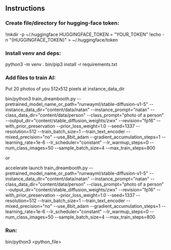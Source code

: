 ## Instructions

### Create file/directory for hugging-face token:

!mkdir -p ~/.huggingface
HUGGINGFACE_TOKEN = "YOUR_TOKEN"
!echo -n "{HUGGINGFACE_TOKEN}" > ~/.huggingface/token


### Install venv and deps:

python3 -m venv .
bin/pip3 install -r requirements.txt

### Add files to train AI:

Put 20 photos of you 512x512 pixels at instance_data_dir

bin/python3 train_dreambooth.py --pretrained_model_name_or_path="runwayml/stable-diffusion-v1-5" --instance_data_dir="content/data/natan" --instance_prompt="natan" --class_data_dir="content/data/person" --class_prompt="photo of a person" --output_dir="content/stable_diffusion_weights/zwx" --revision="fp16" --with_prior_preservation --prior_loss_weight=1.0 --seed=1337 --resolution=512 --train_batch_size=1  --train_text_encoder --mixed_precision="no" --use_8bit_adam --gradient_accumulation_steps=1 --learning_rate=1e-6 --lr_scheduler="constant" --lr_warmup_steps=0 --num_class_images=50 --sample_batch_size=4 --max_train_steps=800

or 

accelerate launch train_dreambooth.py --pretrained_model_name_or_path="runwayml/stable-diffusion-v1-5" --instance_data_dir="content/data/natan" --instance_prompt="natan" --class_data_dir="content/data/person" --class_prompt="photo of a person" --output_dir="content/stable_diffusion_weights/zwx" --revision="fp16" --with_prior_preservation --prior_loss_weight=1.0 --seed=1337 --resolution=512 --train_batch_size=1  --train_text_encoder --mixed_precision="no" --use_8bit_adam --gradient_accumulation_steps=1 --learning_rate=1e-6 --lr_scheduler="constant" --lr_warmup_steps=0 --num_class_images=50 --sample_batch_size=4 --max_train_steps=800

### Run:

bin/python3 <python_file>